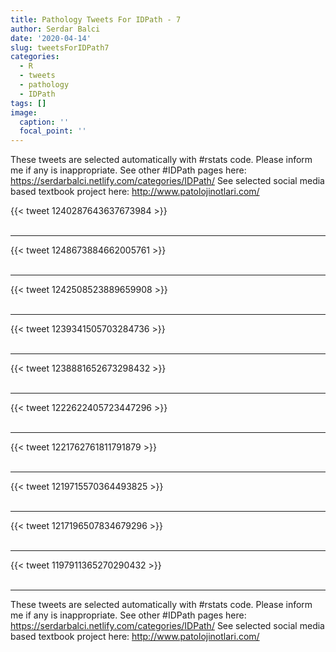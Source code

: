 ```yaml
---
title: Pathology Tweets For IDPath - 7
author: Serdar Balci
date: '2020-04-14'
slug: tweetsForIDPath7
categories:
  - R
  - tweets
  - pathology
  - IDPath
tags: []
image:
  caption: ''
  focal_point: ''
---
```



These tweets are selected automatically with #rstats code. Please inform me if any is inappropriate.
See other #IDPath pages here: https://serdarbalci.netlify.com/categories/IDPath/ 
See selected social media based textbook project here: http://www.patolojinotlari.com/

{{< tweet 1240287643637673984 >}}
<br>
<br>
<hr>
{{< tweet 1248673884662005761 >}}
<br>
<br>
<hr>
{{< tweet 1242508523889659908 >}}
<br>
<br>
<hr>
{{< tweet 1239341505703284736 >}}
<br>
<br>
<hr>
{{< tweet 1238881652673298432 >}}
<br>
<br>
<hr>
{{< tweet 1222622405723447296 >}}
<br>
<br>
<hr>
{{< tweet 1221762761811791879 >}}
<br>
<br>
<hr>
{{< tweet 1219715570364493825 >}}
<br>
<br>
<hr>
{{< tweet 1217196507834679296 >}}
<br>
<br>
<hr>
{{< tweet 1197911365270290432 >}}
<br>
<br>
<hr>


These tweets are selected automatically with #rstats code. Please inform me if any is inappropriate.
See other #IDPath pages here: https://serdarbalci.netlify.com/categories/IDPath/ 
See selected social media based textbook project here: http://www.patolojinotlari.com/
